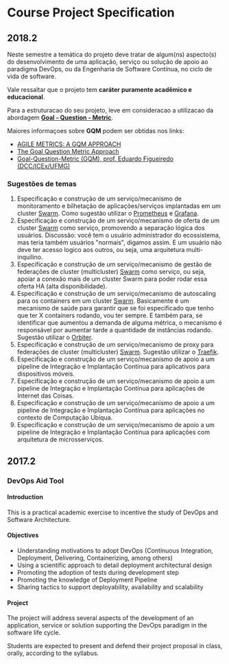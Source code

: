 # Course Project Specification

## 2018.2
Neste semestre a temática do projeto deve tratar de algum(ns) aspecto(s) do desenvolvimento de uma aplicação, serviço ou solução de apoio ao paradigma DevOps, ou da Engenharia de Software Contínua, no ciclo de vida de software.

Vale ressaltar que o projeto tem **caráter puramente acadêmico e educacional**.

Para a estruturacao do seu projeto, leve em consideracao a utilizacao da abordagem [**Goal - Question - Metric**](https://en.wikipedia.org/wiki/GQM).

Maiores informaçoes sobre **GQM** podem ser obtidas nos links:

* [AGILE METRICS: A GQM APPROACH](https://www.leadingagile.com/2017/05/agile-metrics-gqm-approach/)
* [The Goal Question Metric Approach](https://github.com/IF1004/if1004/blob/master/GQM.pdf)
* [Goal-Question-Metric (GQM), prof. Eduardo Figueiredo (DCC/ICEx/UFMG)](https://homepages.dcc.ufmg.br/~figueiredo/disciplinas/lectures/goal-question-metric_v01.pdf)

### Sugestões de temas

1. Especificação e construção de um serviço/mecanismo de monitoramento e bilhetação de aplicações/serviços implantadas em um cluster [Swarm](https://docs.docker.com/engine/swarm/). Como sugestão utilizar o [Prometheus](https://docs.docker.com/config/thirdparty/prometheus/) e [Grafana](https://grafana.com/).
1. Especificação e construção de um serviço/mecanismo de oferta de um cluster [Swarm](https://docs.docker.com/engine/swarm/) como serviço, promovendo a separação lógica dos usuários. Discussão: você tem o usuário administrador do ecossistema, mas teria também usuários "normais", digamos assim. E um usuário não deve ter acesso logico aos outros, ou seja, uma arquitetura multi-inquilino.
1. Especificação e construção de um serviço/mecanismo de gestão de federações de cluster (multicluster) [Swarm](https://docs.docker.com/engine/swarm/) como serviço, ou seja, apoiar a conexão mais de um cluster Swarm para poder rodar essa oferta HA (alta disponibilidade).
1. Especificação e construção de um serviço/mecanismo de autoscaling para os containers em um cluster [Swarm](https://docs.docker.com/engine/swarm/). Basicamente é um mecanismo de saúde para garantir que se foi especificado que tenho que ter X containers rodando, vou ter sempre. E também para, se identificar que aumentou a demanda de alguma métrica, o mecanismo é responsável por aumentar tarde a quantidade de instâncias rodando. Sugestão utilizar o [Orbiter](https://github.com/gianarb/orbiter).
1. Especificação e construção de um serviço/mecanismo de proxy para federações de cluster (multicluster) [Swarm](https://docs.docker.com/engine/swarm/). Sugestão utilizar o [Traefik](https://traefik.io/).
1. Especificação e construção de um serviço/mecanismo de apoio a um pipeline de Integração e Implantação Contínua para aplicativos para dispositivos móveis.
1. Especificação e construção de um serviço/mecanismo de apoio a um pipeline de Integração e Implantação Contínua para aplicações de Internet das Coisas.
1. Especificação e construção de um serviço/mecanismo de apoio a um pipeline de Integração e Implantação Contínua para aplicações no contexto de Computação Ubíqua.
1. Especificação e construção de um serviço/mecanismo de apoio a um pipeline de Integração e Implantação Contínua para aplicações com arquitetura de microsserviços.

## 2017.2

### DevOps Aid Tool

#### Introduction 

This is a practical academic exercise to incentive the study of DevOps and Software Architecture.

#### Objectives
* Understanding motivations to adopt DevOps (Continuous Integration, Deployment, Delivering, Containerizing, among others)
* Using a scientific approach to detail deployment architectural design
* Promoting the adoption of tests during development step
* Promoting the knowledge of Deployment Pipeline
* Sharing tactics to support deployability, availability and scalability

#### Project

The project will address several aspects of the development of an application, service or solution supporting the DevOps paradigm in the software life cycle.

Students are expected to present and defend their project proposal in class, orally, according to the syllabus.
